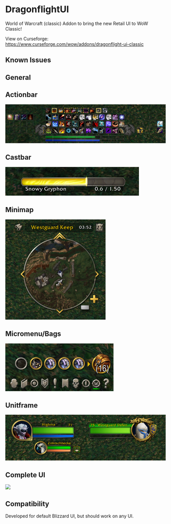 # DragonflightUI
 
World of Warcraft (classic) Addon to bring the new Retail UI to WoW Classic!

View on Curseforge: https://www.curseforge.com/wow/addons/dragonflight-ui-classic


## Known Issues

## General



## Actionbar
![](<Screenshots/v2/Actionbar.png>)

## Castbar
![](<Screenshots/v2/Castbar.png>)

## Minimap
![](<Screenshots/v2/Minimap.png>)

## Micromenu/Bags
![](<Screenshots/v2/MicroMenu-Bag.png>)

## Unitframe
![](<Screenshots/v2/Unitframe.png>)

## Complete UI
![](<Screenshots/v2/CompleteUI.png>)

## Compatibility
Developed for default Blizzard UI, but should work on any UI.